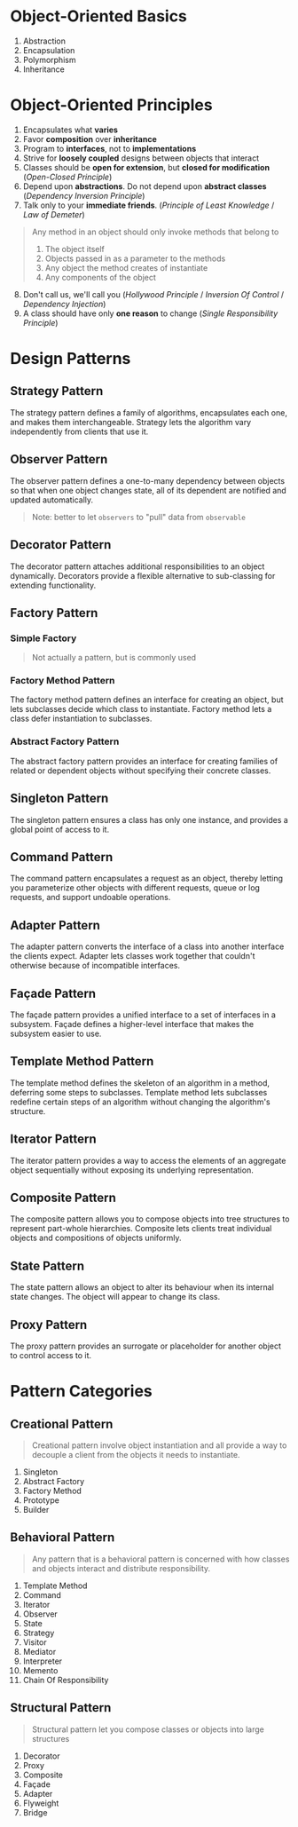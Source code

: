 # Object-Oriented Basics
1. Abstraction
2. Encapsulation
3. Polymorphism
4. Inheritance

# Object-Oriented Principles
1. Encapsulates what **varies**
2. Favor **composition** over **inheritance**
3. Program to **interfaces**, not to **implementations**
4. Strive for **loosely coupled** designs between objects that interact
5. Classes should be **open for extension**, but **closed for modification** (_Open-Closed Principle_)
6. Depend upon **abstractions**. Do not depend upon **abstract classes** (_Dependency Inversion Principle_)
7. Talk only to your **immediate friends**. (_Principle of Least Knowledge_ / _Law of Demeter_)
> Any method in an object should only invoke methods that belong to
> 1. The object itself
> 2. Objects passed in as a parameter to the methods
> 3. Any object the method creates of instantiate
> 4. Any components of the object
8. Don't call us, we'll call you (_Hollywood Principle_ / _Inversion Of Control_ / _Dependency Injection_)
9. A class should have only **one reason** to change (_Single Responsibility Principle_)

# Design Patterns

## Strategy Pattern
The strategy pattern defines a family of algorithms, encapsulates each one, and makes them interchangeable. Strategy lets the algorithm vary independently from clients that use it.

## Observer Pattern
The observer pattern defines a one-to-many dependency between objects so that when one object changes state, all of its dependent are notified and updated automatically.
> Note: better to let `observers` to "pull" data from `observable`

## Decorator Pattern
The decorator pattern attaches additional responsibilities to an object dynamically. Decorators provide a flexible alternative to sub-classing for extending functionality.

## Factory Pattern
### Simple Factory
> Not actually a pattern, but is commonly used

### Factory Method Pattern
The factory method pattern defines an interface for creating an object, but lets subclasses decide which class to instantiate. Factory method lets a class defer instantiation to subclasses.

### Abstract Factory Pattern
The abstract factory pattern provides an interface for creating families of related or dependent objects without specifying their concrete classes.

## Singleton Pattern
The singleton pattern ensures a class has only one instance, and provides a global point of access to it.

## Command Pattern
The command pattern encapsulates a request as an object, thereby letting you parameterize other objects with different requests, queue or log requests, and support undoable operations.

## Adapter Pattern
The adapter pattern converts the interface of a class into another interface the clients expect. Adapter lets classes work together that couldn't otherwise because of incompatible interfaces.

## Façade Pattern
The façade pattern provides a unified interface to a set of interfaces in a subsystem. Façade defines a higher-level interface that makes the subsystem easier to use.

## Template Method Pattern
The template method defines the skeleton of an algorithm in a method, deferring some steps to subclasses. Template method lets subclasses redefine certain steps of an algorithm without changing the algorithm's structure.

## Iterator Pattern
The iterator pattern provides a way to access the elements of an aggregate object sequentially without exposing its underlying representation.

## Composite Pattern
The composite pattern allows you to compose objects into tree structures to represent part-whole hierarchies. Composite lets clients treat individual objects and compositions of objects uniformly.

## State Pattern
The state pattern allows an object to alter its behaviour when its internal state changes. The object will appear to change its class.

## Proxy Pattern
The proxy pattern provides an surrogate or placeholder for another object to control access to it.


# Pattern Categories
## Creational Pattern
> Creational pattern involve object instantiation and all provide a way to decouple a client from the objects it needs to instantiate.

1. Singleton
2. Abstract Factory
3. Factory Method
4. Prototype
5. Builder

## Behavioral Pattern
> Any pattern that is a behavioral pattern is concerned with how classes and objects interact and distribute responsibility.

1. Template Method
2. Command
3. Iterator
4. Observer
5. State
6. Strategy
7. Visitor
8. Mediator
9. Interpreter
10. Memento
11. Chain Of Responsibility

## Structural Pattern
> Structural pattern let you compose classes or objects into large structures

1. Decorator
2. Proxy
3. Composite
4. Façade
5. Adapter
6. Flyweight
7. Bridge
